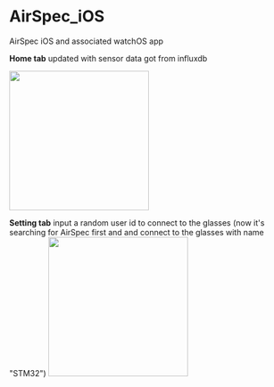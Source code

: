 # AirSpec_iOS
AirSpec iOS and associated watchOS app

**Home tab** updated with sensor data got from influxdb

<img src="https://user-images.githubusercontent.com/16971026/208963684-47fbb68e-fbc9-46a6-9b10-b087e3f5c58b.PNG" width="250">


**Setting tab** input a random user id to connect to the glasses (now it's searching for AirSpec first and and connect to the glasses with name "STM32")
<img src="https://user-images.githubusercontent.com/16971026/209242729-26958a69-4ae7-4d1e-aa1a-71a3b17b4ad5.PNG" width="250">
